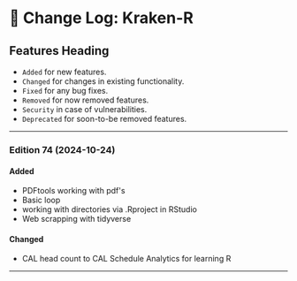 # :notebook:  Change Log: Kraken-R

## Features Heading
- `Added` for new features.
- `Changed` for changes in existing functionality.
- `Fixed` for any bug fixes.
- `Removed` for now removed features.
- `Security` in case of vulnerabilities.
- `Deprecated` for soon-to-be removed features.

[//]: # (Copy paste pallette)
[//]: # (#### Added)
[//]: # (#### Changed)
[//]: # (#### Fixed)
[//]: # (#### Removed)
[//]: # (#### Security)
[//]: # (#### Deprecated)


---

###  Edition 74 (2024-10-24)
#### Added
- PDFtools working with pdf's
- Basic loop
- working with directories via .Rproject in RStudio
- Web scrapping with tidyverse

#### Changed
- CAL head count to CAL Schedule Analytics for learning R

---